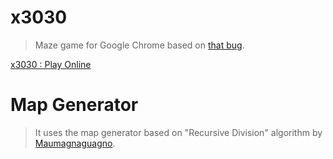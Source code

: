 x3030
=====

> Maze game for Google Chrome based on [that bug](https://code.google.com/p/chromium/issues/detail?id=533361).

[x3030 : Play Online](https://x3030.herokuapp.com/)


Map Generator
=============

> It uses the map generator based on "Recursive Division" algorithm by [Maumagnaguagno](https://github.com/Maumagnaguagno/Map_generator).
